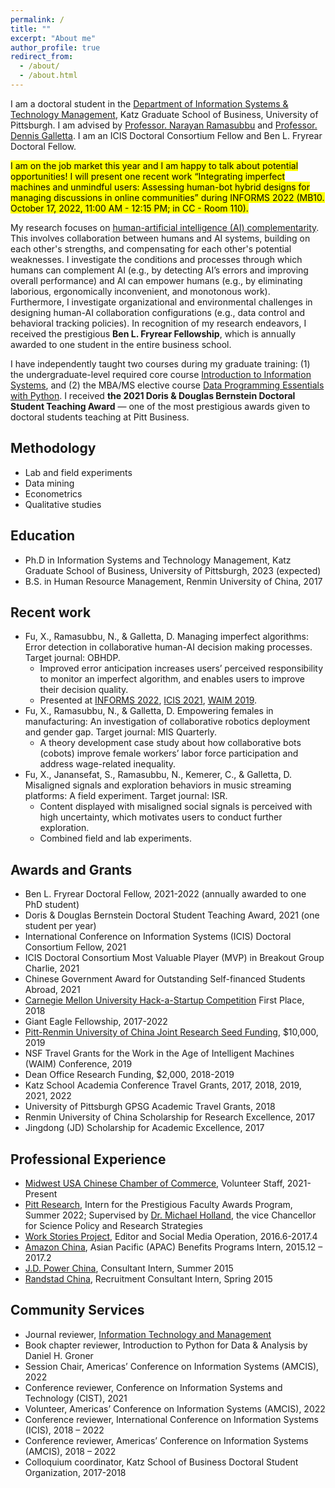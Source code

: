 ```yaml
---
permalink: /
title: ""
excerpt: "About me"
author_profile: true
redirect_from: 
  - /about/
  - /about.html
---
```

I am a doctoral student in the [Department of Information Systems & Technology Management](https://www.katz.business.pitt.edu/academics/phd/phd-istm), Katz Graduate School of Business, University of Pittsburgh. I am advised by [Professor. Narayan Ramasubbu](https://sites.google.com/site/narayanramasubbu/) and [Professor. Dennis Galletta](http://www.pitt.edu/~galletta/). I am an ICIS Doctoral Consortium Fellow and Ben L. Fryrear Doctoral Fellow.

<mark>I am on the job market this year and I am happy to talk about potential opportunities! I will present one recent work “Integrating imperfect machines and unmindful users: Assessing human-bot hybrid designs for managing discussions in online communities” during INFORMS 2022 (MB10. October 17, 2022, 11:00 AM - 12:15 PM; in CC - Room 110).</mark>


My research focuses on [human-artificial intelligence (AI) complementarity](https://en.wikipedia.org/wiki/Human%E2%80%93artificial_intelligence_collaboration). This involves collaboration between humans and AI systems, building on each other's strengths, and compensating for each other's potential weaknesses. I investigate the conditions and processes through which humans can complement AI (e.g., by detecting AI’s errors and improving overall performance) and AI can empower humans (e.g., by eliminating laborious, ergonomically inconvenient, and monotonous work). Furthermore, I investigate organizational and environmental challenges in designing human-AI collaboration configurations (e.g., data control and behavioral tracking policies). In recognition of my research endeavors, I received the prestigious **Ben L. Fryrear Fellowship**, which is annually awarded to one student in the entire business school.

I have independently taught two courses during my graduate training: (1) the undergraduate-level required core course [Introduction to Information Systems](https://catalog.upp.pitt.edu/preview_course_nopop.php?catoid=72&coid=376733), and (2) the MBA/MS elective course [Data Programming Essentials with Python](https://www.katz.business.pitt.edu/course/data-programming-python). I received **the 2021 Doris & Douglas Bernstein Doctoral Student Teaching Award** — one of the most prestigious awards given to doctoral students teaching at Pitt Business.


Methodology
------
  * Lab and field experiments
  * Data mining
  * Econometrics
  * Qualitative studies

Education
------
* Ph.D in Information Systems and Technology Management, Katz Graduate School of Business, University of Pittsburgh, 2023 (expected)
* B.S. in Human Resource Management, Renmin University of China, 2017

Recent work
------
* Fu, X., Ramasubbu, N., & Galletta, D. Managing imperfect algorithms: Error detection in collaborative human-AI decision making processes. Target journal: OBHDP.
  -	Improved error anticipation increases users’ perceived responsibility to monitor an imperfect algorithm, and enables users to improve their decision quality.
  -	Presented at [INFORMS 2022](https://meetings.informs.org/wordpress/indianapolis2022/), [ICIS 2021](https://icis2021.aisconferences.org/), [WAIM 2019](https://waim.network/).
* Fu, X., Ramasubbu, N., & Galletta, D. Empowering females in manufacturing: An investigation of collaborative robotics deployment and gender gap. Target journal: MIS Quarterly.
  -	A theory development case study about how collaborative bots (cobots) improve female workers’ labor force participation and address wage-related inequality.
* Fu, X., Janansefat, S., Ramasubbu, N., Kemerer, C., & Galletta, D. Misaligned signals and exploration behaviors in music streaming platforms: A field experiment. Target journal: ISR.
  -	Content displayed with misaligned social signals is perceived with high uncertainty, which motivates users to conduct further exploration.
  -	Combined field and lab experiments.


Awards and Grants
------
* Ben L. Fryrear Doctoral Fellow, 2021-2022 (annually awarded to one PhD student)
* Doris & Douglas Bernstein Doctoral Student Teaching Award, 2021 (one student per year)
* International Conference on Information Systems (ICIS) Doctoral Consortium Fellow, 2021
* ICIS Doctoral Consortium Most Valuable Player (MVP) in Breakout Group Charlie, 2021
* Chinese Government Award for Outstanding Self-financed Students Abroad, 2021
* [Carnegie Mellon University Hack-a-Startup Competition](https://www.cmu.edu/swartz-center-for-entrepreneurship/get-involved/student-clubs/gec/events.html) First Place, 2018
* Giant Eagle Fellowship, 2017-2022
* [Pitt-Renmin University of China Joint Research Seed Funding](https://www.ucis.pitt.edu/asc/node/539), $10,000, 2019
* NSF Travel Grants for the Work in the Age of Intelligent Machines (WAIM) Conference, 2019
* Dean Office Research Funding, $2,000, 2018-2019
* Katz School Academia Conference Travel Grants, 2017, 2018, 2019, 2021, 2022
* University of Pittsburgh GPSG Academic Travel Grants, 2018
* Renmin University of China Scholarship for Research Excellence, 2017
* Jingdong (JD) Scholarship for Academic Excellence, 2017

Professional Experience
------
* [Midwest USA Chinese Chamber of Commerce](https://www.china-midwest.com/), Volunteer Staff, 2021-Present
* [Pitt Research](https://www.research.pitt.edu/), Intern for the Prestigious Faculty Awards Program, Summer 2022; Supervised by [Dr. Michael Holland](https://www.research.pitt.edu/people/michael-holland), the vice Chancellor for Science Policy and Research Strategies
* [Work Stories Project](http://workstoriesproject.org/), Editor and Social Media Operation, 2016.6-2017.4
* [Amazon China](https://www.amazon.com/), Asian Pacific (APAC) Benefits Programs Intern, 2015.12 – 2017.2
* [J.D. Power China](https://www.jdpower.com/), Consultant Intern, Summer 2015
* [Randstad China](https://www.randstadusa.com/), Recruitment Consultant Intern, Spring 2015

Community Services
------
* Journal reviewer, [Information Technology and Management](https://www.springer.com/journal/10799)
* Book chapter reviewer, Introduction to Python for Data & Analysis by Daniel H. Groner
* Session Chair, Americas’ Conference on Information Systems (AMCIS), 2022
* Conference reviewer, Conference on Information Systems and Technology (CIST), 2021
* Volunteer, Americas’ Conference on Information Systems (AMCIS), 2022
* Conference reviewer, International Conference on Information Systems (ICIS), 2018 – 2022
* Conference reviewer, Americas’ Conference on Information Systems (AMCIS), 2018 – 2022
* Colloquium coordinator, Katz School of Business Doctoral Student Organization, 2017-2018

